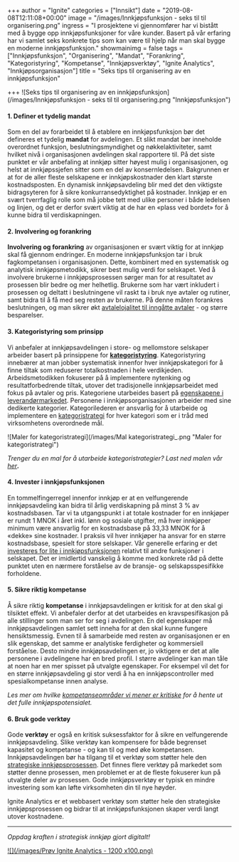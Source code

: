 +++
author = "Ignite"
categories = ["Innsikt"]
date = "2019-08-08T12:11:08+00:00"
image = "/images/Innkjøpsfunksjon - seks til til organisering.png"
ingress = "I prosjektene vi gjennomfører har vi bistått med å bygge opp innkjøpsfunksjoner for våre kunder. Basert på vår erfaring har vi samlet seks konkrete tips som kan være til hjelp når man skal bygge en moderne innkjøpsfunksjon."
showmainimg = false
tags = ["Innkjøpsfunksjon", "Organisering", "Mandat", "Forankring", "Kategoristyring", "Kompetanse", "Innkjøpsverktøy", "Ignite Analytics", "Innkjøpsorganisasjon"]
title = "Seks tips til organisering av en innkjøpsfunksjon"

+++
![Seks tips til organisering av en innkjøpsfunksjon](/images/Innkjøpsfunksjon - seks til til organisering.png "Innkjøpsfunksjon")

#### 1. Definer et tydelig mandat

Som en del av forarbeidet til å etablere en innkjøpsfunksjon bør det defineres et tydelig **mandat** for avdelingen. Et slikt mandat bør inneholde overordnet funksjon, beslutningsmyndighet og nøkkelaktiviteter, samt hvilket nivå i organisasjonen avdelingen skal rapportere til. På det siste punktet er vår anbefaling at innkjøp sitter høyest mulig i organisasjonen, og helst at innkjøpssjefen sitter som en del av konsernledelsen. Bakgrunnen er at for de aller fleste selskapene er innkjøpskostnader den klart største kostnadsposten. En dynamisk innkjøpsavdeling blir med det den viktigste bidragsyteren for å sikre konkurransedyktighet på kostnader. Innkjøp er en svært tverrfaglig rolle som må jobbe tett med ulike personer i både ledelsen og linjen, og det er derfor svært viktig at de har en «plass ved bordet» for å kunne bidra til verdiskapningen.

#### 2. Involvering og forankring

**Involvering og forankring** av organisasjonen er svært viktig for at innkjøp skal få gjennom endringer. En moderne innkjøpsfunksjon tar i bruk fagkompetansen i organisasjonen. Dette, kombinert med en systematisk og analytisk innkjøpsmetodikk, sikrer best mulig verdi for selskapet. Ved å involvere brukerne i innkjøpsprosessen sørger man for at resultatet av prosessen blir bedre og mer helhetlig. Brukerne som har vært inkludert i prosessen og deltatt i beslutningene vil raskt ta i bruk nye avtaler og rutiner, samt bidra til å få med seg resten av brukerne. På denne måten forankres beslutningen, og man sikrer økt [avtalelojalitet til inngåtte avtaler](https://www.ignite.no/blogg/innsikt/kontraktsoppf%C3%B8lging-er-kritisk-for-%C3%A5-realisere-gevinster/) - og større besparelser.

#### 3. Kategoristyring som prinsipp

Vi anbefaler at innkjøpsavdelingen i store- og mellomstore selskaper arbeider basert på prinsippene for [**kategoristyring**](https://www.ignite.no/blogg/innsikt/en-praktisk-tiln%C3%A6rming-til-kategoristyring/). Kategoristyring innebærer at man jobber systematisk innenfor hver innkjøpskategori for å finne tiltak som reduserer totalkostnaden i hele verdikjeden. Arbeidsmetodikken fokuserer på å implementere nytenking og resultatforbedrende tiltak, utover det tradisjonelle innkjøpsarbeidet med fokus på avtaler og pris. Kategoriene utarbeides basert på [egenskapene i leverandørmarkedet](https://www.ignite.no/blogg/innsikt/hvordan-bygge-en-hensiktsmessig-kategoristruktur/). Personene i innkjøpsorganisasjonen arbeider med sine dedikerte kategorier. Kategorilederen er ansvarlig for å utarbeide og implementere en [kategoristrategi](https://www.ignite.no/blogg/innsikt/dette-trenger-du-til-en-aksjonsbasert-kategoristrategi/) for hver kategori som er i tråd med virksomhetens overordnede mål.

![Maler for kategoristrategi](/images/Mal kategoristrategi_.png "Maler for kategoristrategi")

_Trenger du en mal for å utarbeide kategoristrategier? Last ned malen vår_ [_her_](https://www.ignite.no/ignite-academy/maler/kategoristrategi/)**_._**

#### 4. Invester i innkjøpsfunksjonen

En tommelfingerregel innenfor innkjøp er at en velfungerende innkjøpsavdeling kan bidra til årlig verdiskapning på minst 3 % av kostnadsbasen. Tar vi ta utgangspunkt i at totale kostnader for en innkjøper er rundt 1 MNOK i året inkl. lønn og sosiale utgifter, må hver innkjøper minimum være ansvarlig for en kostnadsbase på 33,33 MNOK for å «dekke» sine kostnader. I praksis vil hver innkjøper ha ansvar for en større kostnadsbase, spesielt for store selskaper. Vår generelle erfaring er det [investeres for lite i innkjøpsfunksjonen](https://www.ignite.no/blogg/innsikt/det-investeres-for-lite-i-innkj%C3%B8psfunksjonen/) relativt til andre funksjoner i selskapet. Det er imidlertid vanskelig å komme med konkrete råd på dette punktet uten en nærmere forståelse av de bransje- og selskapsspesifikke forholdene.

#### 5. Sikre riktig kompetanse

Å sikre riktig **kompetanse** i innkjøpsavdelingen er kritisk for at den skal gi tilsiktet effekt. Vi anbefaler derfor at det utarbeides en kravspesifikasjon på alle stillinger som man ser for seg i avdelingen. En del egenskaper må innkjøpsavdelingen samlet sett inneha for at den skal kunne fungere hensiktsmessig. Evnen til å samarbeide med resten av organisasjonen er en slik egenskap, det samme er analytiske ferdigheter og kommersiell forståelse. Desto mindre innkjøpsavdelingen er, jo viktigere er det at alle personene i avdelingene har en bred profil. I større avdelinger kan man tåle at noen har en mer spisset på utvalgte egenskaper. For eksempel vil det for en større innkjøpsavdeling gi stor verdi å ha en innkjøpscontroller med spesialkompetanse innen analyse.

_Les mer om hvilke_ [_kompetanseområder vi mener er kritiske_](https://www.ignite.no/blogg/innsikt/innkj%C3%B8p-et-uforl%C3%B8st-potensial-i-ditt-selskap/) _for å hente ut det fulle innkjøpspotensialet._

#### 6. Bruk gode verktøy

Gode **verktøy** er også en kritisk suksessfaktor for å sikre en velfungerende innkjøpsavdeling. Slike verktøy kan kompensere for både begrenset kapasitet og kompetanse - og kan til og med øke kompetansen. Innkjøpsavdelingen bør ha tilgang til et verktøy som støtter hele den [strategiske innkjøpsprosessen](https://www.ignite.no/blogg/innsikt/hvordan-skape-verdier-gjennom-strategisk-innkj%C3%B8p/). Det finnes flere verktøy på markedet som støtter denne prosessen, men problemet er at de fleste fokuserer kun på utvalgte deler av prosessen. Gode innkjøpsverktøy er typisk en mindre investering som kan løfte virksomheten din til nye høyder.

Ignite Analytics er et webbasert verktøy som støtter hele den strategiske innkjøpsprosessen og bidrar til at innkjøpsfunksjonen skaper verdi langt utover kostnadene.

***

_Oppdag kraften i strategisk innkjøp gjort digitalt!_

[![](/images/Prøv Ignite Analytics - 1200 x100.png)](https://www.ignite.no/ignite-analytics/demo/ "Prøv Ignite Analytics")